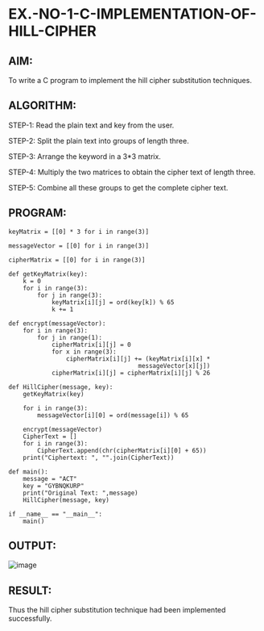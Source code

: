 # EX.-NO-1-C-IMPLEMENTATION-OF-HILL-CIPHER

## AIM:
To write a C program to implement the hill cipher substitution techniques.

## ALGORITHM:

STEP-1: Read the plain text and key from the user.

STEP-2: Split the plain text into groups of length three.

STEP-3: Arrange the keyword in a 3*3 matrix.

STEP-4: Multiply the two matrices to obtain the cipher text of length three.

STEP-5: Combine all these groups to get the complete cipher text.

## PROGRAM: 
    
    keyMatrix = [[0] * 3 for i in range(3)]
    
    messageVector = [[0] for i in range(3)]
    
    cipherMatrix = [[0] for i in range(3)]
    
    def getKeyMatrix(key):
    	k = 0
    	for i in range(3):
    		for j in range(3):
    			keyMatrix[i][j] = ord(key[k]) % 65
    			k += 1
    
    def encrypt(messageVector):
    	for i in range(3):
    		for j in range(1):
    			cipherMatrix[i][j] = 0
    			for x in range(3):
    				cipherMatrix[i][j] += (keyMatrix[i][x] *
    									messageVector[x][j])
    			cipherMatrix[i][j] = cipherMatrix[i][j] % 26
    
    def HillCipher(message, key):
    	getKeyMatrix(key)
    
    	for i in range(3):
    		messageVector[i][0] = ord(message[i]) % 65
    
    	encrypt(messageVector)
    	CipherText = []
    	for i in range(3):
    		CipherText.append(chr(cipherMatrix[i][0] + 65))
    	print("Ciphertext: ", "".join(CipherText))
    
    def main():
    	message = "ACT"
    	key = "GYBNQKURP"
    	print("Original Text: ",message)
    	HillCipher(message, key)
    
    if __name__ == "__main__":
    	main()

## OUTPUT:

![image](https://github.com/VIKASHAR/EX.-NO-1-C-IMPLEMENTATION-OF-HILL-CIPHER/assets/119405655/beb146a1-fa5f-455f-8b4a-09da0576cb91)


## RESULT:
  Thus the hill cipher substitution technique had been implemented successfully.
